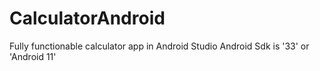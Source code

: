 # CalculatorAndroid
Fully functionable calculator app in Android Studio
Android Sdk is '33' or 'Android 11'
